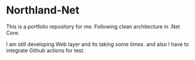 # Northland-Net
This is a portfolio repository for me. Following clean architecture in .Net Core.

I am still developing Web layer and its taking some times. and also I have to integrate Github actions for test. 

